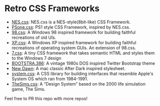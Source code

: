 # Retro CSS Frameworks

- [NES.css](https://github.com/nostalgic-css/NES.css): NES.css is a NES-style(8bit-like) CSS Framework.
- [PSone.css](https://github.com/micah5/PSone.css): PS1 style CSS Framework, inspired by NES.css.
- [98.css](https://github.com/jdan/98.css): A Windows 98 inspired framework for building faithful recreations of old UIs.
- [XP.css](https://github.com/botoxparty/XP.css): A Windows XP inspired framework for building faithful recreations of operating system GUIs. An extension of 98.css.
- [7.css](https://github.com/khang-nd/7.css): A tiny CSS framework that takes semantic HTML and styles them to the Windows 7 design
- [BOOTSTRA.386](https://github.com/kristopolous/BOOTSTRA.386): A vintage 1980s DOS inspired Twitter Bootstrap theme
- [New Dawn](https://github.com/npjg/new-dawn): A mac classic After Dark inspired stylesheet.
- [system.css](https://github.com/sakofchit/system.css): A CSS library for building interfaces that resemble Apple's System OS which ran from 1984-1991. 
- [TheSims.css](https://github.com/inbn/TheSims.css): A “Design System” based on the 2000 life simulation game, The Sims.

Feel free to PR this repo with more repos!
